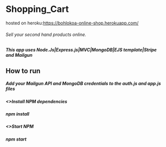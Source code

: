 # Shopping_Cart
hosted on heroku:https://bohlokoa-online-shop.herokuapp.com/

###### Sell your second hand products online. 

##### This app uses Node.Js|Express.js|MVC|MongoDB|EJS template|Stripe and Mailgun 

## How to run

##### Add your Mailgun API and MongoDB credentials to the auth.js and app.js files

##### <>Install NPM dependencies
##### npm install

##### <>Start NPM
##### npm start

